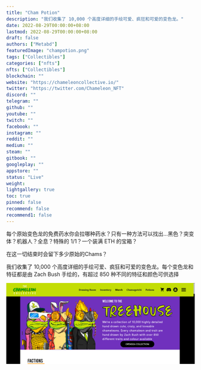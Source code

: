 ```yaml
---
title: "Cham Potion"
description: "我们收集了 10,000 个高度详细的手绘可爱、疯狂和可爱的变色龙。"
date: 2022-08-29T00:00:00+08:00
lastmod: 2022-08-29T00:00:00+08:00
draft: false
authors: ["Metabd"]
featuredImage: "champotion.png"
tags: ["Collectibles"]
categories: ["nfts"]
nfts: ["Collectibles"]
blockchain: ""
website: "https://chameleoncollective.io/"
twitter: "https://twitter.com/Chameleon_NFT"
discord: ""
telegram: ""
github: ""
youtube: ""
twitch: ""
facebook: ""
instagram: ""
reddit: ""
medium: ""
steam: ""
gitbook: ""
googleplay: ""
appstore: ""
status: "Live"
weight: 
lightgallery: true
toc: true
pinned: false
recommend: false
recommend1: false
---
```

每个原始变色龙的免费药水你会拉哪种药水？只有一种方法可以找出...黑色？突变体？机器人？全息？特殊的 1/1？一个装满 ETH 的宝箱？

在这一切结束时会留下多少原始的Chams？

我们收集了 10,000 个高度详细的手绘可爱、疯狂和可爱的变色龙。每个变色龙和特征都是由 Zach Bush 手绘的，有超过 850 种不同的特征和颜色可供选择

![nft](22344123_new.png)